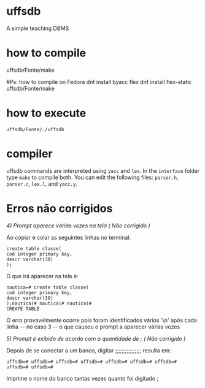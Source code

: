 # uffsdb
A simple teaching DBMS

# how to compile
 uffsdb/Fonte/make

#Ps: how to compile on Fedora
	dnf install byacc flex
	dnf install flex-static
	uffsdb/Fonte/make

# how to execute
 `uffsdb/Fonte/./uffsdb`
 
# compiler
 uffsdb commands are interpreted using `yacc` and `lex`.
 In the `interface` folder type `make` to compile both.
 You can edit the following files: `parser.h`, `parser.c`, `lex.l`, and `yacc.y`.
 
# Erros não corrigidos
 

*4) Prompt aparece várias vezes na tela ( Não corrigido )*

Ao copiar e colar as seguintes linhas no terminal:

	create table classe(
	cod integer primary key,
	descr varchar(30)
	);

O que irá aparecer na tela é:

	nautica=# create table classe(
	cod integer primary key,
	descr varchar(30)
	);nautica(# nautica(# nautica(# 
	CREATE TABLE

O erro provavelmente ocorre pois foram identificados vários '\n' após cada linha -- no caso 3 -- o que causou o prompt a aparecer várias vezes


*5) Prompt é exibido de acordo com a quantidade de ; ( Não corrigido )*

Depois de se conectar a um banco, digitar ;;;;;;;;;;;;;;;; resulta em:

	uffsdb=# uffsdb=# uffsdb=# uffsdb=# uffsdb=# uffsdb=# uffsdb=# uffsdb=# uffsdb=#

Imprime o nome do banco tantas vezes quanto foi digitado ;
